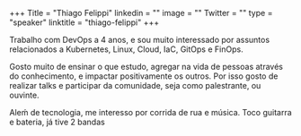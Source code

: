 +++
Title = "Thiago Felippi"
linkedin = ""
image = ""
Twitter = ""
type = "speaker"
linktitle = "thiago-felippi"
+++

Trabalho com DevOps a 4 anos, e sou muito interessado por assuntos relacionados a Kubernetes, Linux, Cloud, IaC, GitOps e FinOps.

Gosto muito de ensinar o que estudo, agregar na vida de pessoas através do conhecimento, e impactar positivamente os outros. Por isso gosto de realizar talks e participar da comunidade, seja como palestrante, ou ouvinte.

Aleḿ de tecnologia, me interesso por corrida de rua e música. Toco guitarra e bateria, já tive 2 bandas